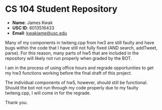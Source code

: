 # CS 104 Student Repository

- **Name**: James Kwak
- **USC ID**: 6013516433
- **Email**: kwakjame@usc.edu

Many of my components in twiteng.cpp from hw3
are still faulty and have bugs within the code
that I have still not fully fixed (AND search, addTweet,
parse). For this reason, many parts of hw5 that 
are included in the repository will likely not run 
properly when graded by the BOT.

I am in the process of using office hours and
regrade opportunities to get my hw3 functions
working before the final draft of this project.

The individual components of hw5, however,
should still be functional. Should the bot
not run through my code properly
due to my faulty twiteng.cpp, I will come in
for the regrade.

Thank you.